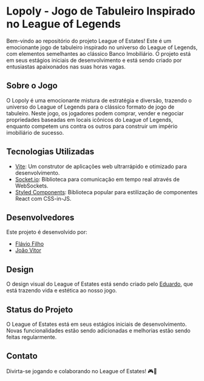 # Lopoly - Jogo de Tabuleiro Inspirado no League of Legends

Bem-vindo ao repositório do projeto League of Estates! Este é um emocionante jogo de tabuleiro inspirado no universo do League of Legends, com elementos semelhantes ao clássico Banco Imobiliário. O projeto está em seus estágios iniciais de desenvolvimento e está sendo criado por entusiastas apaixonados nas suas horas vagas.


## Sobre o Jogo

O Lopoly é uma emocionante mistura de estratégia e diversão, trazendo o universo do League of Legends para o clássico formato de jogo de tabuleiro. Neste jogo, os jogadores podem comprar, vender e negociar propriedades baseadas em locais icônicos do League of Legends, enquanto competem uns contra os outros para construir um império imobiliário de sucesso.

## Tecnologias Utilizadas

- [Vite](https://vitejs.dev/): Um construtor de aplicações web ultrarrápido e otimizado para desenvolvimento.
- [Socket.io](https://socket.io/): Biblioteca para comunicação em tempo real através de WebSockets.
- [Styled Components](https://styled-components.com/): Biblioteca popular para estilização de componentes React com CSS-in-JS.

## Desenvolvedores

Este projeto é desenvolvido por:

- [Flávio Filho](https://github.com/flaviozno)
- [João Vitor](https://github.com/jaonolo)

## Design

O design visual do League of Estates está sendo criado pelo [Eduardo](https://twitter.com/Shuduardo), que está trazendo vida e estética ao nosso jogo.

## Status do Projeto

O League of Estates está em seus estágios iniciais de desenvolvimento. Novas funcionalidades estão sendo adicionadas e melhorias estão sendo feitas regularmente.

## Contato

Divirta-se jogando e colaborando no League of Estates! 🎮🏰
